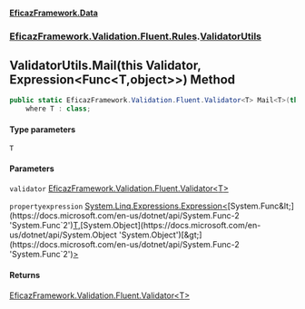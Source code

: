 #### [EficazFramework.Data](EficazFrameworkData.md 'EficazFramework Data')
### [EficazFramework.Validation.Fluent.Rules](EficazFrameworkData.md#EficazFramework.Validation.Fluent.Rules 'EficazFramework.Validation.Fluent.Rules').[ValidatorUtils](EficazFramework.Validation.Fluent.Rules/ValidatorUtils.md 'EficazFramework.Validation.Fluent.Rules.ValidatorUtils')

## ValidatorUtils.Mail<T>(this Validator<T>, Expression<Func<T,object>>) Method

```csharp
public static EficazFramework.Validation.Fluent.Validator<T> Mail<T>(this EficazFramework.Validation.Fluent.Validator<T> validator, System.Linq.Expressions.Expression<System.Func<T,object>> propertyexpression)
    where T : class;
```
#### Type parameters

<a name='EficazFramework.Validation.Fluent.Rules.ValidatorUtils.Mail_T_(thisEficazFramework.Validation.Fluent.Validator_T_,System.Linq.Expressions.Expression_System.Func_T,object__).T'></a>

`T`
#### Parameters

<a name='EficazFramework.Validation.Fluent.Rules.ValidatorUtils.Mail_T_(thisEficazFramework.Validation.Fluent.Validator_T_,System.Linq.Expressions.Expression_System.Func_T,object__).validator'></a>

`validator` [EficazFramework.Validation.Fluent.Validator&lt;](EficazFramework.Validation.Fluent/Validator_T_.md 'EficazFramework.Validation.Fluent.Validator<T>')[T](EficazFramework.Validation.Fluent.Rules/ValidatorUtils/Mail_T_(thisValidator_T_,Expression_Func_T,object__).md#EficazFramework.Validation.Fluent.Rules.ValidatorUtils.Mail_T_(thisEficazFramework.Validation.Fluent.Validator_T_,System.Linq.Expressions.Expression_System.Func_T,object__).T 'EficazFramework.Validation.Fluent.Rules.ValidatorUtils.Mail<T>(this EficazFramework.Validation.Fluent.Validator<T>, System.Linq.Expressions.Expression<System.Func<T,object>>).T')[&gt;](EficazFramework.Validation.Fluent/Validator_T_.md 'EficazFramework.Validation.Fluent.Validator<T>')

<a name='EficazFramework.Validation.Fluent.Rules.ValidatorUtils.Mail_T_(thisEficazFramework.Validation.Fluent.Validator_T_,System.Linq.Expressions.Expression_System.Func_T,object__).propertyexpression'></a>

`propertyexpression` [System.Linq.Expressions.Expression&lt;](https://docs.microsoft.com/en-us/dotnet/api/System.Linq.Expressions.Expression-1 'System.Linq.Expressions.Expression`1')[System.Func&lt;](https://docs.microsoft.com/en-us/dotnet/api/System.Func-2 'System.Func`2')[T](EficazFramework.Validation.Fluent.Rules/ValidatorUtils/Mail_T_(thisValidator_T_,Expression_Func_T,object__).md#EficazFramework.Validation.Fluent.Rules.ValidatorUtils.Mail_T_(thisEficazFramework.Validation.Fluent.Validator_T_,System.Linq.Expressions.Expression_System.Func_T,object__).T 'EficazFramework.Validation.Fluent.Rules.ValidatorUtils.Mail<T>(this EficazFramework.Validation.Fluent.Validator<T>, System.Linq.Expressions.Expression<System.Func<T,object>>).T')[,](https://docs.microsoft.com/en-us/dotnet/api/System.Func-2 'System.Func`2')[System.Object](https://docs.microsoft.com/en-us/dotnet/api/System.Object 'System.Object')[&gt;](https://docs.microsoft.com/en-us/dotnet/api/System.Func-2 'System.Func`2')[&gt;](https://docs.microsoft.com/en-us/dotnet/api/System.Linq.Expressions.Expression-1 'System.Linq.Expressions.Expression`1')

#### Returns
[EficazFramework.Validation.Fluent.Validator&lt;](EficazFramework.Validation.Fluent/Validator_T_.md 'EficazFramework.Validation.Fluent.Validator<T>')[T](EficazFramework.Validation.Fluent.Rules/ValidatorUtils/Mail_T_(thisValidator_T_,Expression_Func_T,object__).md#EficazFramework.Validation.Fluent.Rules.ValidatorUtils.Mail_T_(thisEficazFramework.Validation.Fluent.Validator_T_,System.Linq.Expressions.Expression_System.Func_T,object__).T 'EficazFramework.Validation.Fluent.Rules.ValidatorUtils.Mail<T>(this EficazFramework.Validation.Fluent.Validator<T>, System.Linq.Expressions.Expression<System.Func<T,object>>).T')[&gt;](EficazFramework.Validation.Fluent/Validator_T_.md 'EficazFramework.Validation.Fluent.Validator<T>')